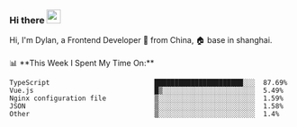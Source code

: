 ### Hi there <img src="https://media.giphy.com/media/hvRJCLFzcasrR4ia7z/giphy.gif" width="25px">

<!-- ![visitors](https://visitor-badge.glitch.me/badge?page_id=dislfyer.dislfyer) --!>

Hi, I'm Dylan, a Frontend Developer 🚀 from China, 🏠 base in shanghai.
<br/>
<br/>

📊 **This Week I Spent My Time On:**


<!--START_SECTION:waka-->

```text
TypeScript                          ██████████████████████░░░  87.69%
Vue.js                              █▒░░░░░░░░░░░░░░░░░░░░░░░  5.49%
Nginx configuration file            ▒░░░░░░░░░░░░░░░░░░░░░░░░  1.59%
JSON                                ▒░░░░░░░░░░░░░░░░░░░░░░░░  1.58%
Other                               ▒░░░░░░░░░░░░░░░░░░░░░░░░  1.4%
```

<!--END_SECTION:waka-->

<!--
**About Me:**
 -->
